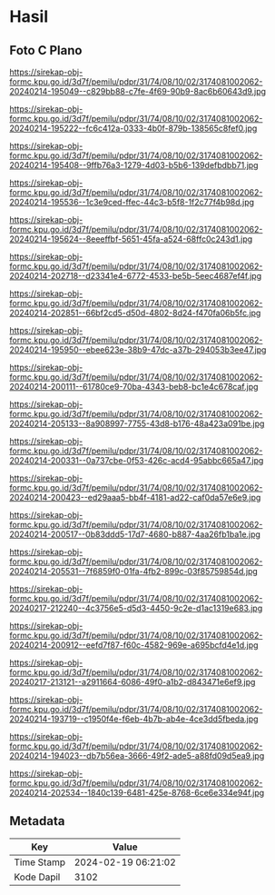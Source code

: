# Hasil

## Foto C Plano

https://sirekap-obj-formc.kpu.go.id/3d7f/pemilu/pdpr/31/74/08/10/02/3174081002062-20240214-195049--c829bb88-c7fe-4f69-90b9-8ac6b60643d9.jpg

https://sirekap-obj-formc.kpu.go.id/3d7f/pemilu/pdpr/31/74/08/10/02/3174081002062-20240214-195222--fc6c412a-0333-4b0f-879b-138565c8fef0.jpg

https://sirekap-obj-formc.kpu.go.id/3d7f/pemilu/pdpr/31/74/08/10/02/3174081002062-20240214-195408--9ffb76a3-1279-4d03-b5b6-139defbdbb71.jpg

https://sirekap-obj-formc.kpu.go.id/3d7f/pemilu/pdpr/31/74/08/10/02/3174081002062-20240214-195536--1c3e9ced-ffec-44c3-b5f8-1f2c77f4b98d.jpg

https://sirekap-obj-formc.kpu.go.id/3d7f/pemilu/pdpr/31/74/08/10/02/3174081002062-20240214-195624--8eeeffbf-5651-45fa-a524-68ffc0c243d1.jpg

https://sirekap-obj-formc.kpu.go.id/3d7f/pemilu/pdpr/31/74/08/10/02/3174081002062-20240214-202718--d23341e4-6772-4533-be5b-5eec4687ef4f.jpg

https://sirekap-obj-formc.kpu.go.id/3d7f/pemilu/pdpr/31/74/08/10/02/3174081002062-20240214-202851--66bf2cd5-d50d-4802-8d24-f470fa06b5fc.jpg

https://sirekap-obj-formc.kpu.go.id/3d7f/pemilu/pdpr/31/74/08/10/02/3174081002062-20240214-195950--ebee623e-38b9-47dc-a37b-294053b3ee47.jpg

https://sirekap-obj-formc.kpu.go.id/3d7f/pemilu/pdpr/31/74/08/10/02/3174081002062-20240214-200111--61780ce9-70ba-4343-beb8-bc1e4c678caf.jpg

https://sirekap-obj-formc.kpu.go.id/3d7f/pemilu/pdpr/31/74/08/10/02/3174081002062-20240214-205133--8a908997-7755-43d8-b176-48a423a091be.jpg

https://sirekap-obj-formc.kpu.go.id/3d7f/pemilu/pdpr/31/74/08/10/02/3174081002062-20240214-200331--0a737cbe-0f53-426c-acd4-95abbc665a47.jpg

https://sirekap-obj-formc.kpu.go.id/3d7f/pemilu/pdpr/31/74/08/10/02/3174081002062-20240214-200423--ed29aaa5-bb4f-4181-ad22-caf0da57e6e9.jpg

https://sirekap-obj-formc.kpu.go.id/3d7f/pemilu/pdpr/31/74/08/10/02/3174081002062-20240214-200517--0b83ddd5-17d7-4680-b887-4aa26fb1ba1e.jpg

https://sirekap-obj-formc.kpu.go.id/3d7f/pemilu/pdpr/31/74/08/10/02/3174081002062-20240214-205531--7f6859f0-01fa-4fb2-899c-03f85759854d.jpg

https://sirekap-obj-formc.kpu.go.id/3d7f/pemilu/pdpr/31/74/08/10/02/3174081002062-20240217-212240--4c3756e5-d5d3-4450-9c2e-d1ac1319e683.jpg

https://sirekap-obj-formc.kpu.go.id/3d7f/pemilu/pdpr/31/74/08/10/02/3174081002062-20240214-200912--eefd7f87-f60c-4582-969e-a695bcfd4e1d.jpg

https://sirekap-obj-formc.kpu.go.id/3d7f/pemilu/pdpr/31/74/08/10/02/3174081002062-20240217-213121--a2911664-6086-49f0-a1b2-d843471e6ef9.jpg

https://sirekap-obj-formc.kpu.go.id/3d7f/pemilu/pdpr/31/74/08/10/02/3174081002062-20240214-193719--c1950f4e-f6eb-4b7b-ab4e-4ce3dd5fbeda.jpg

https://sirekap-obj-formc.kpu.go.id/3d7f/pemilu/pdpr/31/74/08/10/02/3174081002062-20240214-194023--db7b56ea-3666-49f2-ade5-a88fd09d5ea9.jpg

https://sirekap-obj-formc.kpu.go.id/3d7f/pemilu/pdpr/31/74/08/10/02/3174081002062-20240214-202534--1840c139-6481-425e-8768-6ce6e334e94f.jpg


## Metadata

| Key        | Value               |
| ---------- | ------------------- |
| Time Stamp | 2024-02-19 06:21:02 |
| Kode Dapil | 3102                |



